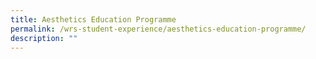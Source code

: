 ```yaml
---
title: Aesthetics Education Programme
permalink: /wrs-student-experience/aesthetics-education-programme/
description: ""
---
```

